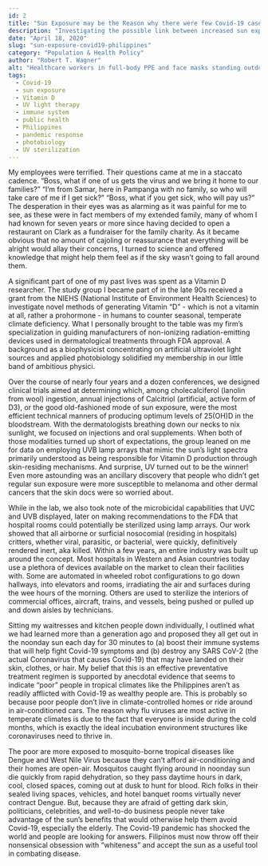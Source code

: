 ```yaml
---
id: 2
title: "Sun Exposure may be the Reason why there were few Covid-19 cases among the poor in the Philippines"
description: "Investigating the possible link between increased sun exposure among lower-income Filipinos and lower Covid-19 infection rates."
date: "April 18, 2020"
slug: "sun-exposure-covid19-philippines"
category: "Population & Health Policy"
author: "Robert T. Wagner"
alt: "Healthcare workers in full-body PPE and face masks standing outdoors during the Covid-19 pandemic in the Philippines, symbolizing frontline safety measures and public health response."
tags:
  - Covid-19
  - sun exposure
  - Vitamin D
  - UV light therapy
  - immune system
  - public health
  - Philippines
  - pandemic response
  - photobiology
  - UV sterilization
---
```


My employees were terrified. Their questions came at me in a staccato cadence. “Boss, what if one of us gets the virus and we bring it home to our families?” “I’m from Samar, here in Pampanga with no family, so who will take care of me if I get sick?” “Boss, what if you get sick, who will pay us?” The desperation in their eyes was as alarming as it was painful for me to see, as these were in fact members of my extended family, many of whom I had known for seven years or more since having decided to open a restaurant on Clark as a fundraiser for the family charity. As it became obvious that no amount of cajoling or reassurance that everything will be alright would allay their concerns, I turned to science and offered knowledge that might help them feel as if the sky wasn’t going to fall around them.

A significant part of one of my past lives was spent as a Vitamin D researcher. The study group I became part of in the late 90s received a grant from the NIEHS (National Institute of Environment Health Sciences) to investigate novel methods of generating Vitamin “D” - which is not a vitamin at all, rather a prohormone - in humans to counter seasonal, temperate climate deficiency. What I personally brought to the table was my firm’s specialization in guiding manufacturers of non-ionizing radiation-emitting devices used in dermatological treatments through FDA approval. A background as a biophysicist concentrating on artificial ultraviolet light sources and applied photobiology solidified my membership in our little band of ambitious physici.

Over the course of nearly four years and a dozen conferences, we designed clinical trials aimed at determining which, among cholecalciferol (lanolin from wool) ingestion, annual injections of Calcitriol (artificial, active form of D3), or the good old-fashioned mode of sun exposure, were the most efficient technical manners of producing optimum levels of 25(OH)D in the bloodstream. With the dermatologists breathing down our necks to nix sunlight, we focused on injections and oral supplements. When both of those modalities turned up short of expectations, the group leaned on me for data on employing UVB lamp arrays that mimic the sun’s light spectra primarily understood as being responsible for Vitamin D production through skin-residing mechanisms. And surprise, UV turned out to be the winner! Even more astounding was an ancillary discovery that people who didn’t get regular sun exposure were more susceptible to melanoma and other dermal cancers that the skin docs were so worried about.

While in the lab, we also took note of the microbicidal capabilities that UVC and UVB displayed, later on making recommendations to the FDA that hospital rooms could potentially be sterilized using lamp arrays. Our work showed that all airborne or surficial nosocomial (residing in hospitals) critters, whether viral, parasitic, or bacterial, were quickly, definitively rendered inert, aka killed. Within a few years, an entire industry was built up around the concept. Most hospitals in Western and Asian countries today use a plethora of devices available on the market to clean their facilities with. Some are automated in wheeled robot configurations to go down hallways, into elevators and rooms, irradiating the air and surfaces during the wee hours of the morning. Others are used to sterilize the interiors of commercial offices, aircraft, trains, and vessels, being pushed or pulled up and down aisles by technicians.

Sitting my waitresses and kitchen people down individually, I outlined what we had learned more than a generation ago and proposed they all get out in the noonday sun each day for 30 minutes to (a) boost their immune systems that will help fight Covid-19 symptoms and (b) destroy any SARS CoV-2 (the actual Coronavirus that causes Covid-19) that may have landed on their skin, clothes, or hair. My belief that this is an effective preventative treatment regimen is supported by anecdotal evidence that seems to indicate “poor” people in tropical climates like the Philippines aren’t as readily afflicted with Covid-19 as wealthy people are. This is probably so because poor people don’t live in climate-controlled homes or ride around in air-conditioned cars. The reason why flu viruses are most active in temperate climates is due to the fact that everyone is inside during the cold months, which is exactly the ideal incubation environment structures like coronaviruses need to thrive in.

The poor are more exposed to mosquito-borne tropical diseases like Dengue and West Nile Virus because they can’t afford air-conditioning and their homes are open-air. Mosquitos caught flying around in noonday sun die quickly from rapid dehydration, so they pass daytime hours in dark, cool, closed spaces, coming out at dusk to hunt for blood. Rich folks in their sealed living spaces, vehicles, and hotel banquet rooms virtually never contract Dengue. But, because they are afraid of getting dark skin, politicians, celebrities, and well-to-do business people never take advantage of the sun’s benefits that would otherwise help them avoid Covid-19, especially the elderly. The Covid-19 pandemic has shocked the world and people are looking for answers. Filipinos must now throw off their nonsensical obsession with “whiteness” and accept the sun as a useful tool in combating disease.
